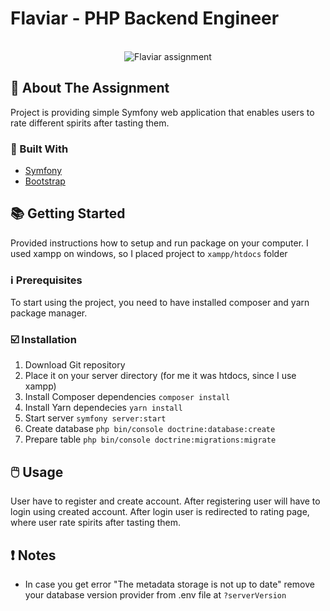 # Flaviar - PHP Backend Engineer

<!-- PROJECT LOGO -->
<br />
<div align="center">
   <img src="https://i.imgur.com/kOoTOG3.jpg" alt="Flaviar assignment">
</div>



<!-- ABOUT THE PROJECT -->
## 📝 About The Assignment

Project is providing simple Symfony web application that enables users to rate different spirits after tasting them.



### 🧰 Built With

* [Symfony](https://symfony.com/)
* [Bootstrap](https://getbootstrap.com)



<!-- GETTING STARTED -->
## 📚 Getting Started

Provided instructions how to setup and run package on your computer. I used xampp on windows, so I placed project to ```xampp/htdocs``` folder

### ℹ️ Prerequisites

To start using the project, you need to have installed composer and yarn package manager.


### ☑️ Installation

1. Download Git repository
2. Place it on your server directory (for me it was htdocs, since I use xampp)
3. Install Composer dependencies ```composer install```
4. Install Yarn dependecies ```yarn install```
5. Start server ```symfony server:start```
6. Create database ```php bin/console doctrine:database:create```
7. Prepare table ```php bin/console doctrine:migrations:migrate```



<!-- USAGE EXAMPLES -->
## 🖱️ Usage

User have to register and create account. After registering user will have to login using created account. After login user is redirected to rating page, where user rate spirits after tasting them.


<!-- Notes -->
## ❗ Notes

- In case you get error "The metadata storage is not up to date" remove your database version provider from  .env file at ```?serverVersion```
